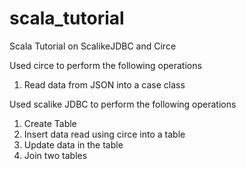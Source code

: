 # scala_tutorial
Scala Tutorial on ScalikeJDBC and Circe


Used circe to perform the following operations
  1. Read data from JSON into a case class

Used scalike JDBC to perform the following operations
  1. Create Table
  2. Insert data read using circe into a table
  3. Update data in the table
  4. Join two tables
